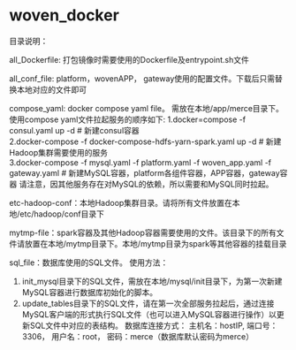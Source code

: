# woven_docker
目录说明：

all_Dockerfile: 打包镜像时需要使用的Dockerfile及entrypoint.sh文件                                                                         

all_conf_file: platform，wovenAPP， gateway使用的配置文件。下载后只需替换本地对应的文件即可                                                     

compose_yaml: docker compose yaml file。 需放在本地/app/merce目录下。
使用compose yaml文件拉起服务的顺序如下:
   1.docker=compose -f consul.yaml up -d   # 新建consul容器                                                                         
   2.docker-compose -f docker-compose-hdfs-yarn-spark.yaml up -d  # 新建Hadoop集群需要使用的服务                                           
   3.docker-compose -f mysql.yaml -f platform.yaml -f woven_app.yaml -f gateway.yaml # 新建MySQL容器，platform各组件容器，APP容器，gateway容器
请注意，因其他服务存在对MySQL的依赖，所以需要和MySQL同时拉起。

etc-hadoop-conf：本地Hadoop集群目录。请将所有文件放置在本地/etc/hadoop/conf目录下                                                             
     
mytmp-file：spark容器及其他Hadoop容器需要使用的文件。该目录下的所有文件请放置在本地/mytmp目录下。本地/mytmp目录为spark等其他容器的挂载目录

sql_file：数据库使用的SQL文件。
使用方法：
1. init_mysql目录下的SQL文件，需放在本地/mysql/init目录下，为第一次新建MySQL容器进行数据库初始化的脚本。
2. update_tables目录下的SQL文件，请在第一次全部服务拉起后，通过连接MySQL客户端的形式执行SQL文件（也可以进入MySQL容器进行操作）以更新SQL文件中对应的表结构。
数据库连接方式： 主机名：hostIP, 端口号：3306， 用户名：root， 密码：merce（数据库默认密码为merce）
              
